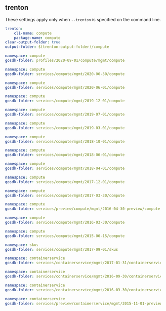 
## trenton

These settings apply only when `--trenton` is specified on the command line.

``` yaml $(trenton)
trenton:
    cli-name: compute
    package-name: compute
clear-output-folder: true
output-folder: $(trenton-output-folder)/compute
```

```yaml $(tag)=='profile-hybrid-2020-09-01' && $(trenton)
namespace: compute
gosdk-folder: profiles/2020-09-01/compute/mgmt/compute
```

```yaml $(tag)=='package-2020-06-30' && $(trenton)
namespace: compute
gosdk-folder: services/compute/mgmt/2020-06-30/compute
```

```yaml $(tag)=='package-2020-06-01' && $(trenton)
namespace: compute
gosdk-folder: services/compute/mgmt/2020-06-01/compute
```

```yaml $(tag)=='package-2019-12-01' && $(trenton)
namespace: compute
gosdk-folder: services/compute/mgmt/2019-12-01/compute
```

```yaml $(tag)=='package-2019-07' && $(trenton)
namespace: compute
gosdk-folder: services/compute/mgmt/2019-07-01/compute
```

```yaml $(tag)=='package-2019-03-01' && $(trenton)
namespace: compute
gosdk-folder: services/compute/mgmt/2019-03-01/compute
```

```yaml $(tag)=='package-2018-10-01' && $(trenton)
namespace: compute
gosdk-folder: services/compute/mgmt/2018-10-01/compute
```

```yaml $(tag)=='package-2018-06' && $(trenton)
namespace: compute
gosdk-folder: services/compute/mgmt/2018-06-01/compute
```

```yaml $(tag)=='package-compute-2018-04' && $(trenton)
namespace: compute
gosdk-folder: services/compute/mgmt/2018-04-01/compute
```

```yaml $(tag)=='package-compute-2017-12' && $(trenton)
namespace: compute
gosdk-folder: services/compute/mgmt/2017-12-01/compute
```

```yaml $(tag)=='package-compute-2017-03' && $(trenton)
namespace: compute
gosdk-folder: services/compute/mgmt/2017-03-30/compute
```

```yaml $(tag)=='package-compute-2016-04-preview' && $(trenton)
namespace: compute
gosdk-folder: services/preview/compute/mgmt/2016-04-30-preview/compute
```

```yaml $(tag)=='package-compute-2016-03' && $(trenton)
namespace: compute
gosdk-folder: services/compute/mgmt/2016-03-30/compute
```

```yaml $(tag)=='package-compute-2015-06' && $(trenton)
namespace: compute
gosdk-folder: services/compute/mgmt/2015-06-15/compute
```

```yaml $(tag)=='package-skus-2017-09' && $(trenton)
namespace: skus
gosdk-folder: services/compute/mgmt/2017-09-01/skus
```

```yaml $(tag)=='package-container-service-2017-01' && $(trenton)
namespace: containerservice
gosdk-folder: services/containerservice/mgmt/2017-01-31/containerservice
```

```yaml $(tag)=='package-container-service-2016-09' && $(trenton)
namespace: containerservice
gosdk-folder: services/containerservice/mgmt/2016-09-30/containerservice
```

```yaml $(tag)=='package-container-service-2016-03' && $(trenton)
namespace: containerservice
gosdk-folder: services/containerservice/mgmt/2016-03-30/containerservice
```

```yaml $(tag)=='package-container-service-2015-11-preview' && $(trenton)
namespace: containerservice
gosdk-folder: services/preview/containerservice/mgmt/2015-11-01-preview/containerservice
```
